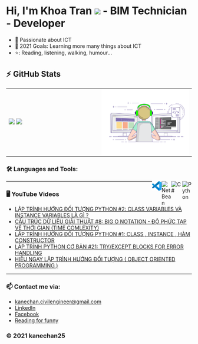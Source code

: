 # Hi, I'm Khoa Tran <img src="https://media.giphy.com/media/hvRJCLFzcasrR4ia7z/giphy.gif" width="25px"> - BIM Technician - Developer 


- 🔭 Passionate about ICT
- 💪 2021 Goals: Learning more many things about ICT
- ⭐: Reading, listening, walking, humour...

## :zap: GitHub Stats

<table>
<tr>
  <td width="50%">
    <img src="https://github-readme-stats.vercel.app/api?username=kanechan25&show_icons=true&hide=contribs,issues&hide_border=true" />
    <img src="https://github-readme-stats.vercel.app/api/top-langs/?username=kanechan25&layout=compact&show_icons=true&hide_border=true" />
  </td>
  <td width="50%"><img alt="gif" align="right" src="coding-freak.gif"/></td>
</tr>
<table>

### 🛠 Languages and Tools:
<!-- Languages:START -->
  
<img align="right" alt="Python" width="26px" src="https://upload.wikimedia.org/wikipedia/commons/thumb/0/0a/Python.svg/1200px-Python.svg.png" /> 
<img align="right" alt="C#" width="30px" src="https://miro.medium.com/max/300/1*A_Hg7NPIoARg0RmdsVapqg.png" /> 
<img align="right" alt="NetBean" width="26px" src="https://upload.wikimedia.org/wikipedia/commons/thumb/9/98/Apache_NetBeans_Logo.svg/1200px-Apache_NetBeans_Logo.svg.png" />
<img align="right" alt="Visual Studio Code" width="26px" src="https://raw.githubusercontent.com/github/explore/80688e429a7d4ef2fca1e82350fe8e3517d3494d/topics/visual-studio-code/visual-studio-code.png" />
<!-- Languages:END -->
  
---

### 🖥 YouTube Videos

<!-- YOUTUBE:START -->
- [LẬP TRÌNH HƯỚNG ĐỐI TƯỢNG PYTHON #2: CLASS VARIABLES VÀ INSTANCE VARIABLES LÀ GÌ ?](https://www.youtube.com/watch?v=8EhLApRAt-g)
- [CẤU TRÚC DỮ LIỆU GIẢI THUẬT #8: BIG O NOTATION - ĐỘ PHỨC TẠP VỀ THỜI GIAN (TIME COMLEXITY)](https://www.youtube.com/watch?v=Dgs9zl9Wh3s)
- [LẬP TRÌNH HƯỚNG ĐỐI TƯỢNG PYTHON #1: CLASS , INSTANCE , HÀM CONSTRUCTOR](https://www.youtube.com/watch?v=bJ29iS8mpQs)
- [LẬP TRÌNH PYTHON CƠ BẢN #21: TRY/EXCEPT BLOCKS FOR ERROR HANDLING](https://www.youtube.com/watch?v=aMowOFOibmY)
- [HIỂU NGAY LẬP TRÌNH HƯỚNG ĐỐI TƯỢNG ( OBJECT ORIENTED PROGRAMMING )](https://www.youtube.com/watch?v=BkrXq-5H-Xg)
<!-- YOUTUBE:END -->

---

### 📫 Contact me via:
- kanechan.civilengineer@gmail.com
- [LinkedIn](https://www.linkedin.com/in/kanechan2593/)
- [Facebook](https://www.facebook.com/khoa2425/)
- [Reading for funny](https://ngoatv.blogspot.com/)
### © 2021 kanechan25
